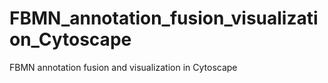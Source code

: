 # FBMN_annotation_fusion_visualization_Cytoscape
FBMN annotation fusion and visualization in Cytoscape
